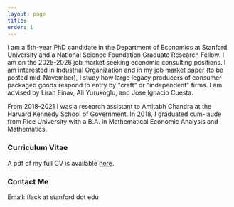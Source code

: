 ```yaml
---
layout: page
title:
order: 1
---
```


I am a 5th-year PhD candidate in the Department of Economics at Stanford University and a National Science Foundation Graduate Research Fellow. I am on the 2025-2026 job market seeking economic consulting positions. 
I am interested in Industrial Organization and in my job market paper (to be posted mid-November), I study how large legacy producers of consumer packaged goods respond to entry by "craft" or "independent" firms. I am advised by Liran Einav, Ali Yurukoglu, and Jose Ignacio Cuesta.

From 2018-2021 I was a research assistant to Amitabh Chandra at the Harvard Kennedy School of Government. In 2018, I graduated cum-laude from Rice University with a B.A. in Mathematical Economic Analysis and Mathematics.

### Curriculum Vitae

A pdf of my full CV is available [here](images/flack_cv.pdf).

### Contact Me
Email: flack at stanford dot edu

